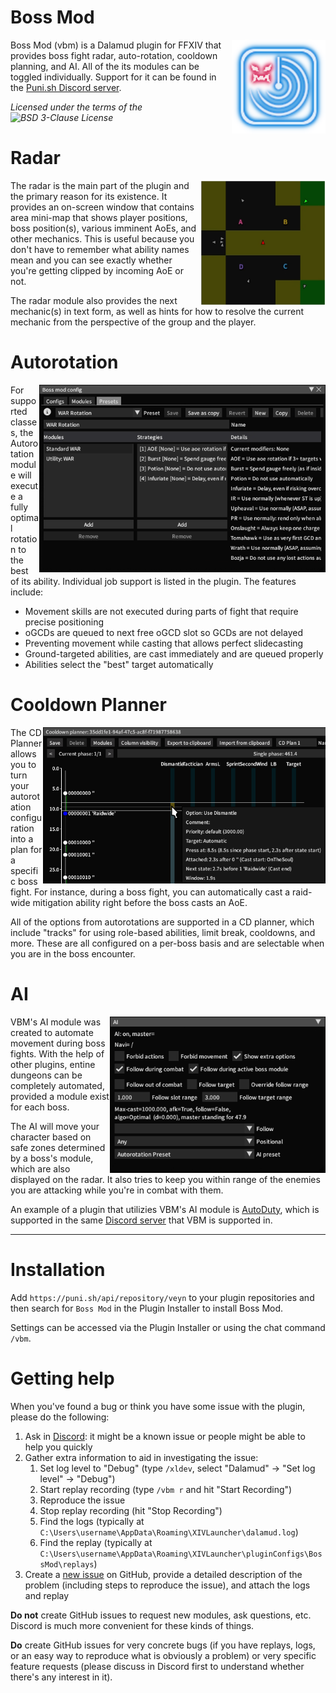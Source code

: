 # Boss Mod

<img align="right" width="150" height="150" src="/Data/icon.png">

Boss Mod (vbm) is a Dalamud plugin for FFXIV that provides boss fight radar, auto-rotation, cooldown planning, and AI. All of the its modules can be toggled individually. Support for it can be found in the [Puni.sh Discord server](https://discord.gg/punishxiv).

_Licensed under the terms of the ![BSD 3-Clause License](/LICENSE)_

# Radar

<img align="right" height="200" src="/Data/radar.png">

The radar is the main part of the plugin and the primary reason for its existence. It provides an on-screen window that contains area mini-map that shows player positions, boss position(s), various imminent AoEs, and other mechanics. This is useful because you don't have to remember what ability names mean and you can see exactly whether you're getting clipped by incoming AoE or not.

The radar module also provides the next mechanic(s) in text form, as well as hints for how to resolve the current mechanic from the perspective of the group and the player.
   
# Autorotation

<img align="right" height="300" src="/Data/autorotation_config.png">

For supported classes, the Autorotation module will execute a fully optimal rotation to the best of its ability. Individual job support is listed in the plugin. The features include:

- Movement skills are not executed during parts of fight that require precise positioning
- oGCDs are queued to next free oGCD slot so GCDs are not delayed
- Preventing movement while casting that allows perfect slidecasting
- Ground-targeted abilities, are cast immediately and are queued properly
- Abilities select the "best" target automatically

# Cooldown Planner

<img align="right" height="250" src="/Data/cd_planner.png">

The CD Planner allows you to turn your autorotation configuration into a plan for a specific boss fight. For instance, during a boss fight, you can automatically cast a raid-wide mitigation ability right before the boss casts an AoE.

All of the options from autorotations are supported in a CD planner, which include "tracks" for using role-based abilities, limit break, cooldowns, and more. These are all configured on a per-boss basis and are selectable when you are in the boss encounter.

# AI

<img align="right" height="250" src="/Data/ai.png">

VBM's AI module was created to automate movement during boss fights. With the help of other plugins, entine dungeons can be completely automated, provided a module exist for each boss. 

The AI will move your character based on safe zones determined by a boss's module, which are also displayed on the radar. It also tries to keep you within range of the enemies you are attacking while you're in combat with them.

An example of a plugin that utilizies VBM's AI module is [AutoDuty](https://github.com/ffxivcode/AutoDuty), which is supported in the same [Discord server](https://discord.gg/punishxiv) that VBM is supported in.

<hr />

# Installation

Add `https://puni.sh/api/repository/veyn` to your plugin repositories and then search for `Boss Mod` in the Plugin Installer to install Boss Mod.

Settings can be accessed via the Plugin Installer or using the chat command `/vbm`.

# Getting help

When you've found a bug or think you have some issue with the plugin, please do the following:

1. Ask in [Discord](https://discord.gg/punishxiv): it might be a known issue or people might be able to help you quickly
2. Gather extra information to aid in investigating the issue:
   1. Set log level to "Debug" (type `/xldev`, select "Dalamud" -> "Set log level" -> "Debug")
   2. Start replay recording (type `/vbm r` and hit "Start Recording")
   3. Reproduce the issue
   4. Stop replay recording (hit "Stop Recording")
   5. Find the logs (typically at `C:\Users\username\AppData\Roaming\XIVLauncher\dalamud.log`)
   6. Find the replay (typically at `C:\Users\username\AppData\Roaming\XIVLauncher\pluginConfigs\BossMod\replays`)
3. Create a [new issue](https://github.com/awgil/ffxiv_bossmod/issues/new/choose) on GitHub, provide a detailed description of the problem (including steps to reproduce the issue), and attach the logs and replay

**Do not** create GitHub issues to request new modules, ask questions, etc. Discord is much more convenient for these kinds of things.

**Do** create GitHub issues for very concrete bugs (if you have replays, logs, or an easy way to reproduce what is obviously a problem) or very specific feature requests (please discuss in Discord first to understand whether there's any interest in it).
